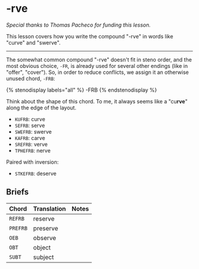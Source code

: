 # -rve

_Special thanks to Thomas Pacheco for funding this lesson._

This lesson covers how you write the compound "-rve" in words like "curve" and "swerve".

-------

The somewhat common compound "-rve" doesn't fit in steno order, and the most obvious choice, `-FR`, is already used for several other endings (like in "offer", "cover"). So, in order to reduce conflicts, we assign it an otherwise unused chord, `-FRB`:

{% stenodisplay labels="all" %}
-FRB
{% endstenodisplay %}

Think about the shape of this chord. To me, it always seems like a "cu**rve**" along the edge of the layout.

* `KUFRB`: curve
* `SEFRB`: serve
* `SWEFRB`: swerve
* `KAFRB`: carve
* `SREFRB`: verve
* `TPHEFRB`: nerve

Paired with inversion:

* `STKEFRB`: deserve

## Briefs

|   Chord    |  Translation  | Notes |
| :--------- | :------------ | :---- |
| `REFRB`    | reserve |  |
| `PREFRB`  | preserve |  |
| `OEB`   | observe      |  |
| `OBT`   | object       |  |
| `SUBT`   | subject |  |